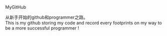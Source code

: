 MyGitHub

从新手开始的github和programmer之路。      
This is my github storing my code and record every footprints on my way to be a more successful programmer !
